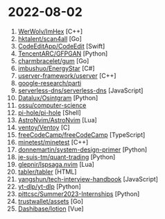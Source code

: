 # 2022-08-02

1. [WerWolv/ImHex](https://github.com/WerWolv/ImHex "🔍 A Hex Editor for Reverse Engineers, Programmers and people who value their retinas when working at 3 AM.") [C++]
2. [hktalent/scan4all](https://github.com/hktalent/scan4all "Vulnerabilities Scan: 15000+PoCs; 20 kinds of application password crack; 7000+Web fingerprints; 146 protocols and 90000+ rules Port scanning; Fuzz, HW, awesome BugBounty...") [Go]
3. [CodeEditApp/CodeEdit](https://github.com/CodeEditApp/CodeEdit "CodeEdit App for macOS – Elevate your code editing experience. Open source, free forever.") [Swift]
4. [TencentARC/GFPGAN](https://github.com/TencentARC/GFPGAN "GFPGAN aims at developing Practical Algorithms for Real-world Face Restoration.") [Python]
5. [charmbracelet/gum](https://github.com/charmbracelet/gum "A tool for glamorous shell scripts 🎀") [Go]
6. [imbushuo/EnergyStar](https://github.com/imbushuo/EnergyStar "A terrible application setting SV2 Efficiency Mode for inactive Windows apps and user background apps") [C#]
7. [userver-framework/userver](https://github.com/userver-framework/userver "The C++ Asynchronous Framework (beta)") [C++]
8. [google-research/parti](https://github.com/google-research/parti "") 
9. [serverless-dns/serverless-dns](https://github.com/serverless-dns/serverless-dns "The RethinkDNS resolver that deploys to Cloudflare Workers, Deno Deploy, and Fly.io") [JavaScript]
10. [Datalux/Osintgram](https://github.com/Datalux/Osintgram "Osintgram is a OSINT tool on Instagram. It offers an interactive shell to perform analysis on Instagram account of any users by its nickname") [Python]
11. [ossu/computer-science](https://github.com/ossu/computer-science "🎓 Path to a free self-taught education in Computer Science!") 
12. [pi-hole/pi-hole](https://github.com/pi-hole/pi-hole "A black hole for Internet advertisements") [Shell]
13. [AstroNvim/AstroNvim](https://github.com/AstroNvim/AstroNvim "AstroNvim is an aesthetic and feature-rich neovim config that is extensible and easy to use with a great set of plugins") [Lua]
14. [ventoy/Ventoy](https://github.com/ventoy/Ventoy "A new bootable USB solution.") [C]
15. [freeCodeCamp/freeCodeCamp](https://github.com/freeCodeCamp/freeCodeCamp "freeCodeCamp.org's open-source codebase and curriculum. Learn to code for free.") [TypeScript]
16. [minetest/minetest](https://github.com/minetest/minetest "Minetest is an open source voxel game engine with easy modding and game creation") [C++]
17. [donnemartin/system-design-primer](https://github.com/donnemartin/system-design-primer "Learn how to design large-scale systems. Prep for the system design interview. Includes Anki flashcards.") [Python]
18. [je-suis-tm/quant-trading](https://github.com/je-suis-tm/quant-trading "Python quantitative trading strategies including VIX Calculator, Pattern Recognition, Commodity Trading Advisor, Monte Carlo, Options Straddle, Shooting Star, London Breakout, Heikin-Ashi, Pair Trading, RSI, Bollinger Bands, Parabolic SAR, Dual Thrust, Awesome, MACD") [Python]
19. [glepnir/lspsaga.nvim](https://github.com/glepnir/lspsaga.nvim "neovim lsp plugin") [Lua]
20. [tabler/tabler](https://github.com/tabler/tabler "Tabler is free and open-source HTML Dashboard UI Kit built on Bootstrap") [HTML]
21. [yangshun/tech-interview-handbook](https://github.com/yangshun/tech-interview-handbook "💯 Curated coding interview preparation materials for busy software engineers") [JavaScript]
22. [yt-dlp/yt-dlp](https://github.com/yt-dlp/yt-dlp "A youtube-dl fork with additional features and fixes") [Python]
23. [pittcsc/Summer2023-Internships](https://github.com/pittcsc/Summer2023-Internships "Collection of Summer 2023 tech internships!") [Python]
24. [trustwallet/assets](https://github.com/trustwallet/assets "A comprehensive, up-to-date collection of information about several thousands (!) of crypto tokens.") [Go]
25. [Dashibase/lotion](https://github.com/Dashibase/lotion "An open-source Notion UI built with Vue 3") [Vue]
